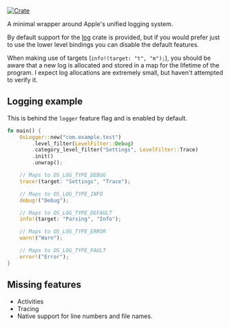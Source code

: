[![Crate](https://img.shields.io/crates/v/oslog.svg)](https://crates.io/crates/oslog)

A minimal wrapper around Apple's unified logging system.

By default support for the [log](https://docs.rs/log) crate is provided, but if
you would prefer just to use the lower level bindings you can disable the
default features.

When making use of targets (`info!(target: "t", "m");`), you should be aware
that a new log is allocated and stored in a map for the lifetime of the program.
I expect log allocations are extremely small, but haven't attempted to verify
it.

## Logging example

This is behind the `logger` feature flag and is enabled by default.

```rust
fn main() {
    OsLogger::new("com.example.test")
        .level_filter(LevelFilter::Debug)
        .category_level_filter("Settings", LevelFilter::Trace)
        .init()
        .unwrap();

    // Maps to OS_LOG_TYPE_DEBUG
    trace!(target: "Settings", "Trace");

    // Maps to OS_LOG_TYPE_INFO
    debug!("Debug");

    // Maps to OS_LOG_TYPE_DEFAULT
    info!(target: "Parsing", "Info");

    // Maps to OS_LOG_TYPE_ERROR
    warn!("Warn");

    // Maps to OS_LOG_TYPE_FAULT
    error!("Error");
}
```

## Missing features

* Activities
* Tracing
* Native support for line numbers and file names.
